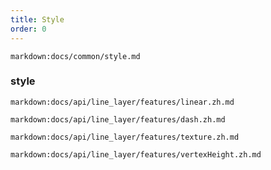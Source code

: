 ```yaml
---
title: Style
order: 0
---
```


`markdown:docs/common/style.md`

### style

`markdown:docs/api/line_layer/features/linear.zh.md`

`markdown:docs/api/line_layer/features/dash.zh.md`

`markdown:docs/api/line_layer/features/texture.zh.md`

`markdown:docs/api/line_layer/features/vertexHeight.zh.md`
